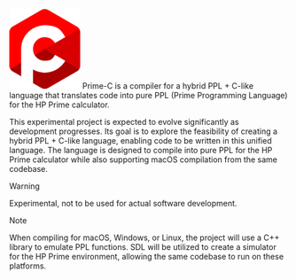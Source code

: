 <img src="https://raw.githubusercontent.com/Insoft-UK/Prime-C/main/assets/Prime-C_Logo.svg" style="width: 128px" />
Prime-C is a compiler for a hybrid PPL + C-like language that translates code into pure PPL (Prime Programming Language) for the HP Prime calculator.

This experimental project is expected to evolve significantly as development progresses. Its goal is to explore the feasibility of creating a hybrid PPL + C-like language, enabling code to be written in this unified language. The language is designed to compile into pure PPL for the HP Prime calculator while also supporting macOS compilation from the same codebase.

>[!WARNING]
Experimental, not to be used for actual software development.

>[!NOTE]
When compiling for macOS, Windows, or Linux, the project will use a C++ library to emulate PPL functions. SDL will be utilized to create a simulator for the HP Prime environment, allowing the same codebase to run on these platforms.
